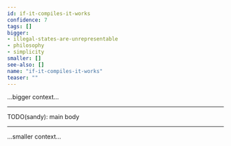 ```yaml
---
id: if-it-compiles-it-works
confidence: 7
tags: []
bigger:
- illegal-states-are-unrepresentable
- philosophy
- simplicity
smaller: []
see-also: []
name: "if-it-compiles-it-works"
teaser: ""
---
```



...bigger context...

---

TODO(sandy): main body

---

...smaller context...
